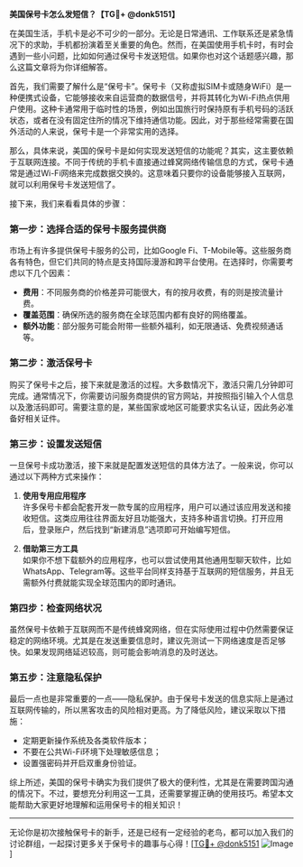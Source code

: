 **美国保号卡怎么发短信？【TG💪+ @donk5151】**

在美国生活，手机卡是必不可少的一部分。无论是日常通讯、工作联系还是紧急情况下的求助，手机都扮演着至关重要的角色。然而，在美国使用手机卡时，有时会遇到一些小问题，比如如何通过保号卡发送短信。如果你也对这个话题感兴趣，那么这篇文章将为你详细解答。

首先，我们需要了解什么是“保号卡”。保号卡（又称虚拟SIM卡或随身WiFi）是一种便携式设备，它能够接收来自运营商的数据信号，并将其转化为Wi-Fi热点供用户使用。这种卡通常用于临时性的场景，例如出国旅行时保持原有手机号码的活跃状态，或者在没有固定住所的情况下维持通信功能。因此，对于那些经常需要在国外活动的人来说，保号卡是一个非常实用的选择。

那么，具体来说，美国的保号卡是如何实现发送短信的功能呢？其实，这主要依赖于互联网连接。不同于传统的手机卡直接通过蜂窝网络传输信息的方式，保号卡通常是通过Wi-Fi网络来完成数据交换的。这意味着只要你的设备能够接入互联网，就可以利用保号卡发送短信了。

接下来，我们来看看具体的步骤：

### **第一步：选择合适的保号卡服务提供商**
市场上有许多提供保号卡服务的公司，比如Google Fi、T-Mobile等。这些服务商各有特色，但它们共同的特点是支持国际漫游和跨平台使用。在选择时，你需要考虑以下几个因素：
- **费用**：不同服务商的价格差异可能很大，有的按月收费，有的则是按流量计费。
- **覆盖范围**：确保所选的服务商在全球范围内都有良好的网络覆盖。
- **额外功能**：部分服务可能会附带一些额外福利，如无限通话、免费视频通话等。

### **第二步：激活保号卡**
购买了保号卡之后，接下来就是激活的过程。大多数情况下，激活只需几分钟即可完成。通常情况下，你需要访问服务商提供的官方网站，并按照指引输入个人信息以及激活码即可。需要注意的是，某些国家或地区可能要求实名认证，因此务必准备好相关证件。

### **第三步：设置发送短信**
一旦保号卡成功激活，接下来就是配置发送短信的具体方法了。一般来说，你可以通过以下两种方式来操作：
1. **使用专用应用程序**  
   许多保号卡都会配套开发一款专属的应用程序，用户可以通过该应用发送和接收短信。这类应用往往界面友好且功能强大，支持多种语言切换。打开应用后，登录账户，然后找到“新建消息”选项即可开始编写短信。
   
2. **借助第三方工具**  
   如果你不想下载额外的应用程序，也可以尝试使用其他通用型聊天软件，比如WhatsApp、Telegram等。这些平台同样支持基于互联网的短信服务，并且无需额外付费就能实现全球范围内的即时通讯。

### **第四步：检查网络状况**
虽然保号卡依赖于互联网而不是传统蜂窝网络，但在实际使用过程中仍然需要保证稳定的网络环境。尤其是在发送重要信息时，建议先测试一下网络速度是否足够快。如果发现网络延迟较高，则可能会影响消息的及时送达。

### **第五步：注意隐私保护**
最后一点也是非常重要的一点——隐私保护。由于保号卡发送的信息实际上是通过互联网传输的，所以黑客攻击的风险相对更高。为了降低风险，建议采取以下措施：
- 定期更新操作系统及各类软件版本；
- 不要在公共Wi-Fi环境下处理敏感信息；
- 设置强密码并开启双重身份验证。

综上所述，美国的保号卡确实为我们提供了极大的便利性，尤其是在需要跨国沟通的情况下。不过，要想充分利用这一工具，还需要掌握正确的使用技巧。希望本文能帮助大家更好地理解和运用保号卡的相关知识！

---

无论你是初次接触保号卡的新手，还是已经有一定经验的老鸟，都可以加入我们的讨论群组，一起探讨更多关于保号卡的趣事与心得！[[TG💪+ @donk5151](https://t.me/s/donk5151) ![Image](https://i.postimg.cc/rwNCRYN7/Snipaste-2025-04-30-17-27-05.png)]